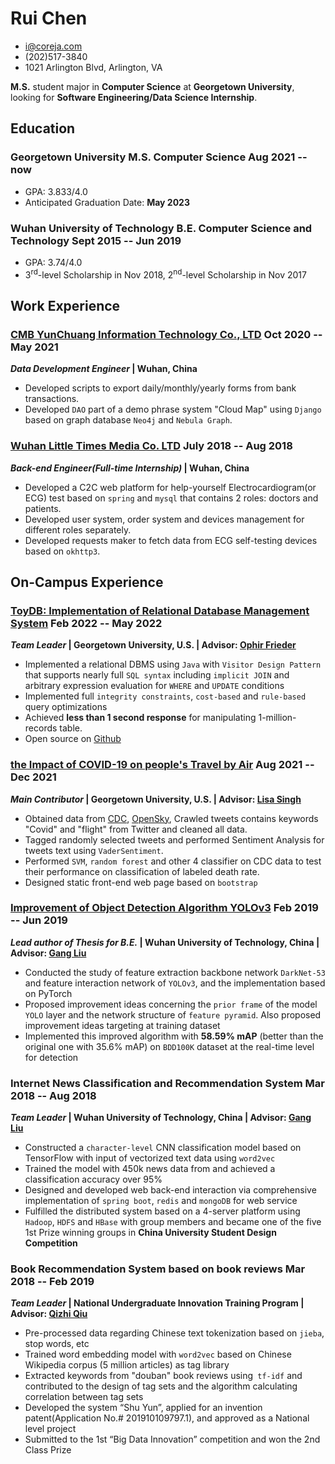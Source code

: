 # Rui Chen
- [i@coreja.com](mailto://i@coreja.com)
- (202)517-3840
- 1021 Arlington Blvd, Arlington, VA

**M.S.** student major in **Computer Science** at **Georgetown University**, looking for **Software Engineering/Data Science Internship**.

## Education
### Georgetown University <span>M.S. Computer Science</span> <span>Aug 2021 -- now</span>
- GPA: 3.833/4.0
- Anticipated Graduation Date: **May 2023**

### Wuhan University of Technology <span>B.E. Computer Science and Technology</span> <span>Sept 2015 -- Jun 2019</span>
- GPA: 3.74/4.0
- 3<sup>rd</sup>-level Scholarship in Nov 2018, 2<sup>nd</sup>-level Scholarship in Nov 2017

## Work Experience
### [CMB YunChuang Information Technology Co., LTD](http://cmbyc.com)  <span>Oct 2020 -- May 2021</span>
***Data Development Engineer* | Wuhan, China**

- Developed scripts to export daily/monthly/yearly forms from bank transactions.
- Developed `DAO` part of a demo phrase system "Cloud Map" using `Django` based on graph database  `Neo4j` and `Nebula Graph`.

### [Wuhan Little Times Media Co. LTD](http://Littlecn.com) <span>July 2018 -- Aug 2018</span>
***Back-end Engineer(Full-time Internship)* | Wuhan, China**

- Developed a C2C web platform for help-yourself Electrocardiogram(or ECG) test based on `spring` and `mysql` that contains 2 roles: doctors and patients.
- Developed user system, order system and devices management for different roles separately.
- Developed requests maker to fetch data from ECG self-testing devices based on `okhttp3`.

## On-Campus Experience 
### [ToyDB: Implementation of Relational Database Management System](https://github.com/CoreJa/ToyDB) <span>Feb 2022 -- May 2022</span>
***Team Leader* | Georgetown University, U.S. | Advisor: [Ophir Frieder](https://people.cs.georgetown.edu/~ophir/)**

- Implemented a relational DBMS using `Java` with `Visitor Design Pattern` that supports nearly full `SQL syntax` including `implicit JOIN` and arbitrary expression evaluation for `WHERE` and `UPDATE` conditions
- Implemented full `integrity constraints`, `cost-based` and `rule-based` query optimizations
- Achieved **less than 1 second response** for manipulating 1-million-records table.
- Open source on [Github](https://github.com/CoreJa/ToyDB)

### [the Impact of COVID-19 on people's Travel by Air](https://cosc587.coreja.com/) <span>Aug 2021 -- Dec 2021</span>
***Main Contributor* | Georgetown University, U.S. | Advisor: [Lisa Singh](https://people.cs.georgetown.edu/~singh/)** 

- Obtained data from [CDC](https://data.cdc.gov/Case-Surveillance/United-States-COVID-19-Cases-and-Deaths-by-State-o/9mfq-cb36/data), [OpenSky](https://opensky-network.org/), Crawled tweets contains keywords "Covid" and "flight" from Twitter and cleaned all data.
- Tagged randomly selected tweets and performed Sentiment Analysis for tweets text using `VaderSentiment`.
- Performed `SVM`, `random forest` and other 4 classifier on CDC data to test their performance on classification of labeled death rate.
- Designed static front-end web page based on `bootstrap`

### [Improvement of Object Detection Algorithm YOLOv3](https://coreja.github.io/Schoolwork/2019/05/%E7%89%A9%E4%BD%93%E6%A3%80%E6%B5%8B%E7%AE%97%E6%B3%95YOLOv3%E7%9A%84%E6%94%B9%E8%BF%9B%E2%80%94%E2%80%94%E8%AE%BA%E6%96%87/#abstract)  <span>Feb 2019 -- Jun 2019</span>
***Lead author of Thesis for B.E.* | Wuhan University of Technology, China | Advisor: [Gang Liu](https://ieeexplore.ieee.org/author/37540055600)**

- Conducted the study of feature extraction backbone network `DarkNet-53` and feature interaction network of `YOLOv3`, and the implementation based on PyTorch
- Proposed improvement ideas concerning the `prior frame` of the model `YOLO` layer and the network structure of `feature pyramid`. Also proposed improvement ideas targeting at training dataset
- Implemented this improved algorithm with **58.59% mAP** (better than the original one with 35.6% mAP) on `BDD100K` dataset at the real-time level for detection

### Internet News Classification and Recommendation System <span>Mar 2018 -- Aug 2018</span>
***Team Leader* | Wuhan University of Technology, China | Advisor: [Gang Liu](https://ieeexplore.ieee.org/author/37540055600)**

- Constructed a `character-level` CNN classification model based on TensorFlow with input of vectorized text data using `word2vec`
- Trained the model with 450k news data from  and achieved a classification accuracy over 95%
- Designed and developed web back-end interaction via comprehensive implementation of `spring boot`, `redis` and `mongoDB` for web service
- Fulfilled the distributed system based on a 4-server platform using `Hadoop`, `HDFS` and `HBase` with group members and became one of the five 1st Prize winning groups in **China University Student Design Competition**

### Book Recommendation System based on book reviews <span>Mar 2018 -- Feb 2019</span>
***Team Leader* | National Undergraduate Innovation Training Program | Advisor: [Qizhi Qiu](https://www.researchgate.net/scientific-contributions/Qizhi-Qiu-2174874057)**

- Pre-processed data regarding Chinese text tokenization based on `jieba`, stop words, etc
- Trained word embedding model with `word2vec` based on Chinese Wikipedia corpus (5 million articles) as tag library
- Extracted keywords from "douban" book reviews using` tf-idf` and contributed to the design of tag sets and the algorithm calculating correlation between tag sets
- Developed the system “Shu Yun”, applied for an invention patent(Application No.# 201910109797.1), and approved as a National level project
- Submitted to the 1st “Big Data Innovation” competition and won the 2nd Class Prize

